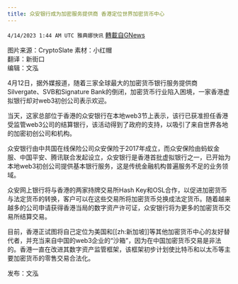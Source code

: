 ```yaml
---
title: 众安银行成为加密服务提供商 香港定位世界加密货币中心
---
```

`4/14/2023 1:44 AM UTC 雅典娜快讯` [轉載自GNews](https://gnews.org/articles/1103701)

图片来源：CryptoSlate
素材：小红帽  
翻译：新街口  
编辑：文泓

4月12日，据外媒报道，随着三家全球最大的加密货币银行服务提供商Silvergate、SVB和Signature Bank的倒闭，加密货币行业陷入困境，一家香港虚拟银行却对web3初创公司表示欢迎。

当天，这家总部位于香港的众安银行在本地web3节上表示，该行已获准担任香港受监管web3公司的结算银行，该活动得到了政府的支持，以吸引了来自世界各地的加密初创公司和机构。

众安银行由中共国在线保险公司众安保险于2017年成立，而众安保险由蚂蚁金服、中国平安、腾讯联合发起设立，众安银行是香港首批虚拟银行之一，已开始为本地web3初创公司提供基本银行服务，这是传统金融机构普遍服务不足的业务领域。

众安网上银行将与香港的两家持牌交易所Hash Key和OSL合作，以促进加密货币与法定货币的转换，客户可以在这些交易所将加密货币兑换成法定货币。随着越来越多的公司申请获得香港当局的数字资产许可证，众安银行将为更多的加密货币交易所结算交易。

目前，香港正试图将自己定位为美国和[[zh:新加坡]]等其他加密货币中心的友好替代者，并充当来自中国的web3企业的“沙箱”，因为在中国加密货币交易是非法的。香港一直在改进其数字资产监管框架，该框架初步计划使比特币和以太币等主要加密货币的零售交易合法化。

发布：文泓
